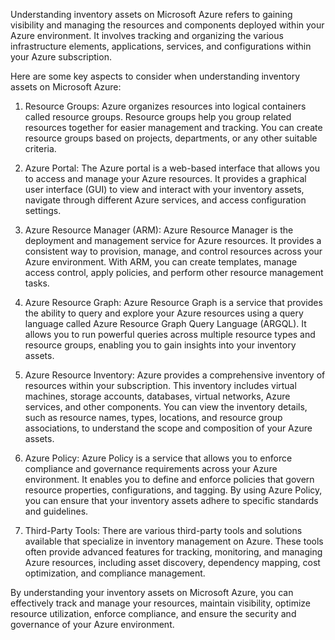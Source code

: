 
  
Understanding inventory assets on Microsoft Azure refers to gaining visibility and managing the resources and components deployed within your Azure environment. It involves tracking and organizing the various infrastructure elements, applications, services, and configurations within your Azure subscription.

Here are some key aspects to consider when understanding inventory assets on Microsoft Azure:

1.  Resource Groups: Azure organizes resources into logical containers called resource groups. Resource groups help you group related resources together for easier management and tracking. You can create resource groups based on projects, departments, or any other suitable criteria.
    
2.  Azure Portal: The Azure portal is a web-based interface that allows you to access and manage your Azure resources. It provides a graphical user interface (GUI) to view and interact with your inventory assets, navigate through different Azure services, and access configuration settings.
    
3.  Azure Resource Manager (ARM): Azure Resource Manager is the deployment and management service for Azure resources. It provides a consistent way to provision, manage, and control resources across your Azure environment. With ARM, you can create templates, manage access control, apply policies, and perform other resource management tasks.
    
4.  Azure Resource Graph: Azure Resource Graph is a service that provides the ability to query and explore your Azure resources using a query language called Azure Resource Graph Query Language (ARGQL). It allows you to run powerful queries across multiple resource types and resource groups, enabling you to gain insights into your inventory assets.
    
5.  Azure Resource Inventory: Azure provides a comprehensive inventory of resources within your subscription. This inventory includes virtual machines, storage accounts, databases, virtual networks, Azure services, and other components. You can view the inventory details, such as resource names, types, locations, and resource group associations, to understand the scope and composition of your Azure assets.
    
6.  Azure Policy: Azure Policy is a service that allows you to enforce compliance and governance requirements across your Azure environment. It enables you to define and enforce policies that govern resource properties, configurations, and tagging. By using Azure Policy, you can ensure that your inventory assets adhere to specific standards and guidelines.
    
7.  Third-Party Tools: There are various third-party tools and solutions available that specialize in inventory management on Azure. These tools often provide advanced features for tracking, monitoring, and managing Azure resources, including asset discovery, dependency mapping, cost optimization, and compliance management.
    

By understanding your inventory assets on Microsoft Azure, you can effectively track and manage your resources, maintain visibility, optimize resource utilization, enforce compliance, and ensure the security and governance of your Azure environment.
